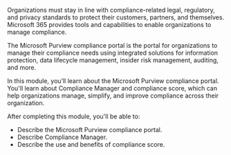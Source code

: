 
Organizations must stay in line with compliance-related legal, regulatory, and privacy standards to protect their customers, partners, and themselves. Microsoft 365 provides tools and capabilities to enable organizations to manage compliance.

The Microsoft Purview compliance portal is the portal for organizations to manage their compliance needs using integrated solutions for information protection, data lifecycle management, insider risk management, auditing, and more.

In this module, you’ll learn about the Microsoft Purview compliance portal. You'll learn about Compliance Manager and compliance score, which can help organizations manage, simplify, and improve compliance across their organization.

After completing this module, you'll be able to:

- Describe the Microsoft Purview compliance portal.
- Describe Compliance Manager.
- Describe the use and benefits of compliance score.
